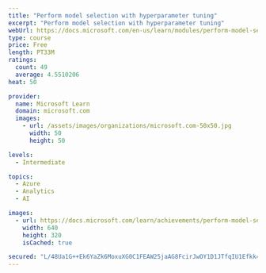 ```yaml
---
title: "Perform model selection with hyperparameter tuning"
excerpt: "Perform model selection with hyperparameter tuning"
webUrl: https://docs.microsoft.com/en-us/learn/modules/perform-model-selection-with-hyperparameter-tuning/
type: course
price: Free
length: PT33M
ratings:
  count: 49
  average: 4.5510206
heat: 50

provider:
  name: Microsoft Learn
  domain: microsoft.com
  images:
    - url: /assets/images/organizations/microsoft.com-50x50.jpg
      width: 50
      height: 50

levels:
  - Intermediate

topics:
  - Azure
  - Analytics
  - AI

images:
  - url: https://docs.microsoft.com/learn/achievements/perform-model-selection-with-hyperparameter-tuning-social.png
    width: 640
    height: 320
    isCached: true

secured: "L/48Ua1G++Ek6YaZk6MoxuXG0C1FEAW25jaAG8FcirJwOY1D1JTfqIU1Efkk4+m0tY9/mPs04iIq8sPLwSvcrIdzBf7HmZmmZ82M9z3p+t9l7i0u3OkgMXhJwFsGqb0egjAGmDEV5OQ2PHOKLcaZobxFqXRj0Tgs3PJXtf8HoXq/ZHOLqaQd1c2iarZ3cb3fMQgpylA5v5DiqD2NBh5ssk03KovJqRS3v53ymWr/TyW3ij1BT8AlFVhLQxEWaWzC1mUmaiXGqXVLtWRFQ2tJb6rezN2Th+qZkTtIodFE5DdvieRCjU0HxEUslIz/fxgAoX8Dat0ZMq4pGEB2dxzqbArQNPYpA1393n8gi4NjYKn0HpMRVkSwXEQ6iX8EiEMD/0fYJ9BLdnE629rddEvlq+5MCLWj/DzslApobBRlzzg=;6EwtAvBK/3MBbbMvdpfUug=="
---
```


